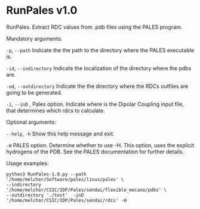 RunPales v1.0
=============

RunPales. Extract RDC values from .pdb files using the PALES program.

Mandatory arguments:

`-p`, `--path`                             Indicate the the path to the directory where the PALES executable is.

`-id`, `--indirectory`                         Indicate the localization of the directory where the pdbs are.

`-od`, `--outdirectory`                        Indicate the the directory where the RDCs outfiles are going to be generated.
  
`-i`,  `--inD` ,                            Pales option. Indicate where is the Dipolar Coupling input file,
                                           that determines which rdcs to calculate.




Optional arguments:

`--help`, `-h`                                 Show this help message and exit.


`-H`                                         PALES option.  Determine whether to use -H. This option, uses the explicit                                                hydrogens of the PDB. See the PALES documentation for further details.


Usage examples:
```
python3 RunPales-1.0.py --path '/home/melchor/Software/pales/linux/pales' \
--indirectory '/home/melchor/CSIC/IDP/Pales/sendai/flexible_mecano/pdbs' \
--outdirectory './test'  -inD '/home/melchor/CSIC/IDP/Pales/sendai/rdcs' -H
```
